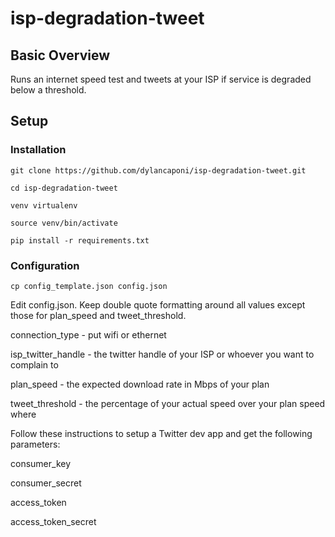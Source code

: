 # isp-degradation-tweet

## Basic Overview

Runs an internet speed test and tweets at your ISP if service is degraded below a threshold.

## Setup

### Installation

`git clone https://github.com/dylancaponi/isp-degradation-tweet.git`

`cd isp-degradation-tweet`

`venv virtualenv`

`source venv/bin/activate`

`pip install -r requirements.txt`

### Configuration

`cp config_template.json config.json`

Edit config.json.  Keep double quote formatting around all values except those for plan_speed and tweet_threshold.

connection_type - put wifi or ethernet

isp_twitter_handle - the twitter handle of your ISP or whoever you want to complain to

plan_speed - the expected download rate in Mbps of your plan

tweet_threshold - the percentage of your actual speed over your plan speed where

Follow these instructions to setup a Twitter dev app and get the following parameters:

consumer_key

consumer_secret

access_token

access_token_secret
